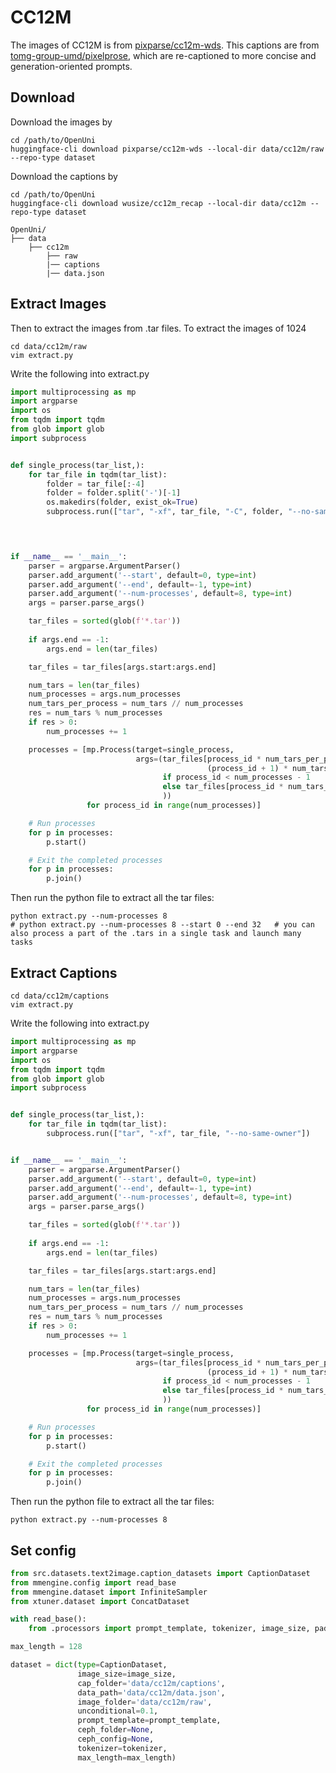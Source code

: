 
# CC12M
The images of CC12M is from [pixparse/cc12m-wds](https://huggingface.co/datasets/pixparse/cc12m-wds). 
This captions are from [tomg-group-umd/pixelprose](https://huggingface.co/datasets/tomg-group-umd/pixelprose), which
are re-captioned to more concise and generation-oriented prompts.



## Download

Download the images by
```shell
cd /path/to/OpenUni
huggingface-cli download pixparse/cc12m-wds --local-dir data/cc12m/raw --repo-type dataset
```


Download the captions by
```shell
cd /path/to/OpenUni
huggingface-cli download wusize/cc12m_recap --local-dir data/cc12m --repo-type dataset
```

```text
OpenUni/
├── data
    ├── cc12m
        ├── raw
        |── captions
        |── data.json
```


## Extract Images

Then to extract the images from .tar files. To extract the images of 1024

```shell
cd data/cc12m/raw
vim extract.py
```
Write the following into extract.py

```python
import multiprocessing as mp
import argparse
import os
from tqdm import tqdm
from glob import glob
import subprocess


def single_process(tar_list,):
    for tar_file in tqdm(tar_list):
        folder = tar_file[:-4]
        folder = folder.split('-')[-1]
        os.makedirs(folder, exist_ok=True)
        subprocess.run(["tar", "-xf", tar_file, "-C", folder, "--no-same-owner"])

        


if __name__ == '__main__':
    parser = argparse.ArgumentParser()
    parser.add_argument('--start', default=0, type=int)
    parser.add_argument('--end', default=-1, type=int)
    parser.add_argument('--num-processes', default=8, type=int)
    args = parser.parse_args()

    tar_files = sorted(glob(f'*.tar'))
    
    if args.end == -1:
        args.end = len(tar_files)

    tar_files = tar_files[args.start:args.end]

    num_tars = len(tar_files)
    num_processes = args.num_processes
    num_tars_per_process = num_tars // num_processes
    res = num_tars % num_processes
    if res > 0:
        num_processes += 1

    processes = [mp.Process(target=single_process,
                            args=(tar_files[process_id * num_tars_per_process:
                                            (process_id + 1) * num_tars_per_process]
                                  if process_id < num_processes - 1
                                  else tar_files[process_id * num_tars_per_process:],
                                  ))
                 for process_id in range(num_processes)]

    # Run processes
    for p in processes:
        p.start()

    # Exit the completed processes
    for p in processes:
        p.join()

```

Then run the python file to extract all the tar files:

```shell
python extract.py --num-processes 8
# python extract.py --num-processes 8 --start 0 --end 32   # you can also process a part of the .tars in a single task and launch many tasks   
```


## Extract Captions

```shell
cd data/cc12m/captions
vim extract.py
```

Write the following into extract.py

```python
import multiprocessing as mp
import argparse
import os
from tqdm import tqdm
from glob import glob
import subprocess


def single_process(tar_list,):
    for tar_file in tqdm(tar_list):
        subprocess.run(["tar", "-xf", tar_file, "--no-same-owner"])


if __name__ == '__main__':
    parser = argparse.ArgumentParser()
    parser.add_argument('--start', default=0, type=int)
    parser.add_argument('--end', default=-1, type=int)
    parser.add_argument('--num-processes', default=8, type=int)
    args = parser.parse_args()

    tar_files = sorted(glob(f'*.tar'))
    
    if args.end == -1:
        args.end = len(tar_files)

    tar_files = tar_files[args.start:args.end]

    num_tars = len(tar_files)
    num_processes = args.num_processes
    num_tars_per_process = num_tars // num_processes
    res = num_tars % num_processes
    if res > 0:
        num_processes += 1

    processes = [mp.Process(target=single_process,
                            args=(tar_files[process_id * num_tars_per_process:
                                            (process_id + 1) * num_tars_per_process]
                                  if process_id < num_processes - 1
                                  else tar_files[process_id * num_tars_per_process:],
                                  ))
                 for process_id in range(num_processes)]

    # Run processes
    for p in processes:
        p.start()

    # Exit the completed processes
    for p in processes:
        p.join()

```

Then run the python file to extract all the tar files:

```shell
python extract.py --num-processes 8
```

## Set config

```python
from src.datasets.text2image.caption_datasets import CaptionDataset
from mmengine.config import read_base
from mmengine.dataset import InfiniteSampler
from xtuner.dataset import ConcatDataset

with read_base():
    from .processors import prompt_template, tokenizer, image_size, pad_index

max_length = 128

dataset = dict(type=CaptionDataset,
               image_size=image_size,
               cap_folder='data/cc12m/captions',
               data_path='data/cc12m/data.json',
               image_folder='data/cc12m/raw',
               unconditional=0.1,
               prompt_template=prompt_template,
               ceph_folder=None,
               ceph_config=None,
               tokenizer=tokenizer,
               max_length=max_length)
```